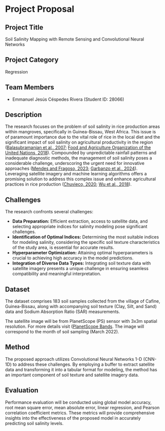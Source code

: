 # Project Proposal

## Project Title
Soil Salinity Mapping with Remote Sensing and Convolutional Neural Networks

## Project Category
Regression

## Team Members
- Emmanuel Jesús Céspedes Rivera (Student ID: 28066)

## Description
The research focuses on the problem of soil salinity in rice production areas within mangroves, specifically in Guinea-Bissau, West Africa. This issue is of paramount importance due to the vital role of rice in the local diet and the significant impact of soil salinity on agricultural productivity in the region ([Balasubramanian et al., 2007](https://doi.org/10.1016/S0065-2113(06)94002-4); [Food and Agriculture Organization of the United Nations, 2018](https://www.fao.org/markets-and-trade/commodities/rice/rmm/en/)). Compounded by unpredictable rainfall patterns and inadequate diagnostic methods, the management of soil salinity poses a considerable challenge, underscoring the urgent need for innovative approaches ([Mendes and Fragoso, 2023](https://doi.org/10.3390/geosciences13020025); [Garbanzo et al., 2024](https://doi.org/10.3390/agronomy14020335)). Leveraging satellite imagery and machine learning algorithms offers a promising solution to address this complex issue and enhance agricultural practices in rice production ([Chuvieco, 2020](https://doi.org/10.1201/9780429506482); [Wu et al., 2018](https://doi.org/10.1002/ldr.3148)).

## Challenges
The research confronts several challenges:

- **Data Preparation:** Efficient extraction, access to satellite data, and selecting appropriate indices for salinity modeling pose significant challenges.
- **Identification of Optimal Indices:** Determining the most suitable indices for modeling salinity, considering the specific soil texture characteristics of the study area, is essential for accurate results.
- **Hyperparameter Optimization:** Attaining optimal hyperparameters is crucial to achieving high accuracy in the model predictions.
- **Integration of Diverse Data Types:** Integrating soil texture data with satellite imagery presents a unique challenge in ensuring seamless compatibility and meaningful interpretation.

## Dataset
The dataset comprises 183 soil samples collected from the village of Cafine, Guinea-Bissau, along with accompanying soil texture (Clay, Silt, and Sand) data and Sodium Absorption Ratio (SAR) measurements.

The satellite image will be from PlanetScope (PS) sensor with 3x3m spatial resolution. For more details visit ([PlanetScope Bands](https://developers.planet.com/docs/apis/data/sensors/). The image will correspond to the month of soil sampling (March 2022). 

## Method
The proposed approach utilizes Convolutional Neural Networks 1-D (CNN-1D) to address these challenges. By employing a buffer to extract satellite data and transforming it into a tabular format for modeling, the method has an important component of soil texture and satellite imagery data.

## Evaluation
Performance evaluation will be conducted using global model accuracy, root mean square error, mean absolute error, linear regression, and Pearson correlation coefficient metrics. These metrics will provide comprehensive insights into the effectiveness of the proposed model in accurately predicting soil salinity levels.

